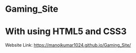 # Gaming_Site
With using HTML5 and CSS3
=============
Website Link: https://manojkumar1024.github.io/Gaming_Site/
